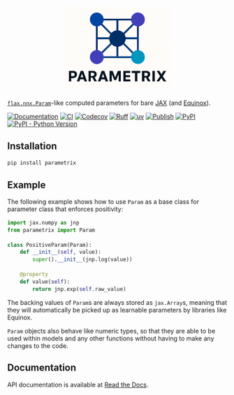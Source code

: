 # <center>[<img src="https://raw.githubusercontent.com/gerlero/parametrix/main/logo.png" alt="Parametrix logo" width=250></img>](https://github.com/gerlero/parametrix/)</center>

[`flax.nnx.Param`](https://flax.readthedocs.io/en/latest/api_reference/flax.nnx/variables.html#flax.nnx.Param)-like computed parameters for bare [JAX](https://github.com/jax-ml/jax) (and [Equinox](https://github.com/patrick-kidger/equinox)).

[![Documentation](https://img.shields.io/readthedocs/parametrix)](https://parametrix.readthedocs.io/)
[![CI](https://github.com/gerlero/parametrix/actions/workflows/ci.yml/badge.svg)](https://github.com/gerlero/parametrix/actions/workflows/ci.yml)
[![Codecov](https://codecov.io/gh/gerlero/parametrix/branch/main/graph/badge.svg)](https://codecov.io/gh/gerlero/parametrix)
[![Ruff](https://img.shields.io/endpoint?url=https://raw.githubusercontent.com/astral-sh/ruff/main/assets/badge/v2.json)](https://github.com/astral-sh/ruff)
[![uv](https://img.shields.io/endpoint?url=https://raw.githubusercontent.com/astral-sh/uv/main/assets/badge/v0.json)](https://github.com/astral-sh/uv)
[![Publish](https://github.com/gerlero/parametrix/actions/workflows/pypi-publish.yml/badge.svg)](https://github.com/gerlero/parametrix/actions/workflows/pypi-publish.yml)
[![PyPI](https://img.shields.io/pypi/v/parametrix)](https://pypi.org/project/parametrix/)
[![PyPI - Python Version](https://img.shields.io/pypi/pyversions/parametrix)](https://pypi.org/project/parametrix/)


## Installation

```bash
pip install parametrix
```

## Example

The following example shows how to use `Param` as a base class for parameter class that enforces positivity:

```python
import jax.numpy as jnp
from parametrix import Param

class PositiveParam(Param):
    def __init__(self, value):
        super().__init__(jnp.log(value))

    @property
    def value(self):
        return jnp.exp(self.raw_value)
```

The backing values of `Param`s are always stored as `jax.Array`s, meaning that they will automatically be picked up as learnable parameters by libraries like Equinox.

`Param` objects also behave like numeric types, so that they are able to be used within models and any other functions without having to make any changes to the code.

## Documentation

API documentation is available at [Read the Docs](https://parametrix.readthedocs.io/).
